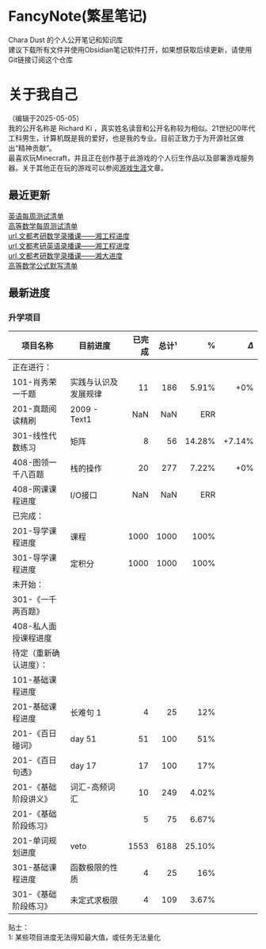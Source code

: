 # FancyNote(繁星笔记)
Chara Dust 的个人公开笔记和知识库  
建议下载所有文件并使用Obsidian笔记软件打开，如果想获取后续更新，请使用Git链接订阅这个仓库

# 关于我自己
（编辑于2025-05-05）  
我的公开名称是 Richard Ki ，真实姓名读音和公开名称较为相似。21世纪00年代工科男生，计算机既是我的爱好，也是我的专业。目前正致力于为开源社区做出“精神贡献”。  
最喜欢玩Minecraft，并且正在创作基于此游戏的个人衍生作品以及部署游戏服务器。关于其他正在玩的游戏可以参阅[游戏生涯](log/lifeStory/game/-list.md)文章。


## 最近更新
[英语每周测试清单](./lib/englishPostgraduate/org/wendu/test/-list.md)  
[高等数学每周测试清单](./lib/mathematicsAdvanced/org/wendu/test/-list.md)  
[url.文都考研数学录播课——湘工程进度](https://pan.baidu.com/s/14VylZHRlohAtcLewGR1jug?pwd=77ji)  
[url.文都考研英语录播课——湘工程进度](https://pan.baidu.com/s/14m9Uny-li9lnu9WmUhPPkw?pwd=i3q7)  
[url.文都考研数学录播课——湘大进度](https://pan.baidu.com/s/1ZnHfaFHVUyNsymuKvKzBNA?pwd=ava3)  
[高等数学公式默写清单](./lib/mathematicsAdvanced/formulaDicNRec/-list.md)  


## 最新进度

### 升学项目

| 项目名称         | 目前进度         |  已完成 |  总计¹ |      % | $\Delta$ |
| ------------ | ------------ | ---: | ---: | -----: | -------: |
| 正在进行：        |              |      |      |        |          |
| 101-肖秀荣一千题   | 实践与认识及发展规律   |   11 |  186 |  5.91% |      +0% |
| 201-真题阅读精刷   | 2009 - Text1 |  NaN |  NaN |    ERR |          |
| 301-线性代数练习   | 矩阵           |    8 |   56 | 14.28% |   +7.14% |
| 408-图领一千八百题  | 栈的操作         |   20 |  277 |  7.22% |      +0% |
| 408-网课课程进度   | I/O接口        |  NaN |  NaN |    ERR |          |
| 已完成：         |              |      |      |        |          |
| 201-导学课程进度   | 课程           | 1000 | 1000 |   100% |          |
| 301-导学课程进度   | 定积分          | 1000 | 1000 |   100% |          |
| 未开始：         |              |      |      |        |          |
| 301-《一千两百题》  |              |      |      |        |          |
| 408-私人面授课程进度 |              |      |      |        |          |
| 待定（重新确认进度）：  |              |      |      |        |          |
| 101-基础课程进度   |              |      |      |        |          |
| 201-基础课程进度   | 长难句 1        |    4 |   25 |    12% |          |
| 201-《百日碰词》   | day 51       |   51 |  100 |    51% |          |
| 201-《百日句透》   | day 17       |   17 |  100 |    17% |          |
| 201-《基础阶段讲义》 | 词汇-高频词汇      |   10 |  249 |  4.02% |          |
| 201-《基础阶段练习》 |              |    5 |   75 |  6.67% |          |
| 201-单词规划进度   | veto         | 1553 | 6188 | 25.10% |          |
| 301-基础课程进度   | 函数极限的性质      |    4 |   25 |    16% |          |
| 301-《基础阶段练习》 | 未定式求极限       |    4 |  109 |  3.67% |          |

贴士：  
1: 某些项目进度无法得知最大值，或任务无法量化

